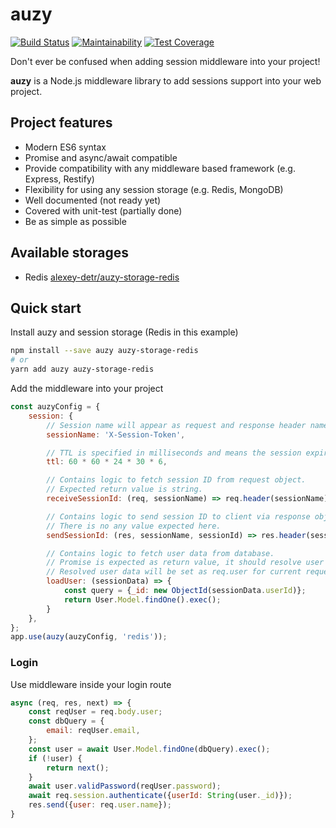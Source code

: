 # auzy

[![Build Status](https://travis-ci.org/alexey-detr/auzy.svg?branch=master)](https://travis-ci.org/alexey-detr/auzy) [![Maintainability](https://api.codeclimate.com/v1/badges/dc7769e214a244cb68aa/maintainability)](https://codeclimate.com/github/alexey-detr/auzy/maintainability) [![Test Coverage](https://api.codeclimate.com/v1/badges/dc7769e214a244cb68aa/test_coverage)](https://codeclimate.com/github/alexey-detr/auzy/test_coverage)

Don't ever be confused when adding session middleware into your project!

**auzy** is a Node.js middleware library to add sessions support into your web project.

## Project features

- Modern ES6 syntax
- Promise and async/await compatible
- Provide compatibility with any middleware based framework (e.g. Express, Restify)
- Flexibility for using any session storage (e.g. Redis, MongoDB)
- Well documented (not ready yet)
- Covered with unit-test (partially done)
- Be as simple as possible

## Available storages

- Redis [alexey-detr/auzy-storage-redis](https://github.com/alexey-detr/auzy-storage-redis)

## Quick start

Install auzy and session storage (Redis in this example)

```bash
npm install --save auzy auzy-storage-redis
# or
yarn add auzy auzy-storage-redis
```

Add the middleware into your project

```js
const auzyConfig = {
    session: {
        // Session name will appear as request and response header name below.
        sessionName: 'X-Session-Token',

        // TTL is specified in milliseconds and means the session expiration time.
        ttl: 60 * 60 * 24 * 30 * 6,

        // Contains logic to fetch session ID from request object.
        // Expected return value is string.
        receiveSessionId: (req, sessionName) => req.header(sessionName),

        // Contains logic to send session ID to client via response object.
        // There is no any value expected here.
        sendSessionId: (res, sessionName, sessionId) => res.header(sessionName, sessionId),

        // Contains logic to fetch user data from database.
        // Promise is expected as return value, it should resolve user data.
        // Resolved user data will be set as req.user for current request.
        loadUser: (sessionData) => {
            const query = {_id: new ObjectId(sessionData.userId)};
            return User.Model.findOne().exec();
        }
    },
};
app.use(auzy(auzyConfig, 'redis'));
```

### Login

Use middleware inside your login route

```js
async (req, res, next) => {
    const reqUser = req.body.user;
    const dbQuery = {
        email: reqUser.email,
    };
    const user = await User.Model.findOne(dbQuery).exec();
    if (!user) {
        return next();
    }
    await user.validPassword(reqUser.password);
    await req.session.authenticate({userId: String(user._id)});
    res.send({user: req.user.name});
}
```
